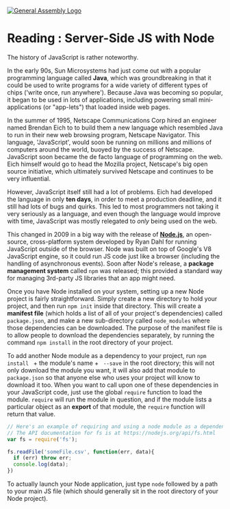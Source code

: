 [![General Assembly Logo](https://camo.githubusercontent.com/1a91b05b8f4d44b5bbfb83abac2b0996d8e26c92/687474703a2f2f692e696d6775722e636f6d2f6b6538555354712e706e67)](https://generalassemb.ly/)

# Reading : Server-Side JS with Node

The history of JavaScript is rather noteworthy.

In the early 90s, Sun Microsystems had just come out with a popular programming
language called **Java**, which was groundbreaking in that it could be used to
write programs for a wide variety of different types of chips
('write once, run anywhere'). Because Java was becoming so popular, it began to
be used in lots of applications, including powering small mini-applications
(or "app-lets") that loaded inside web pages.

In the summer of 1995, Netscape Communications Corp hired an engineer named
Brendan Eich to to build them a new language which resembled Java to run in
their new web browsing program, Netscape Navigator. This language, 'JavaScript',
would soon be running on millions and millions of computers around the world,
buoyed by the success of Netscape. JavaScript soon became the de facto language
of programming on the web. Eich himself would go to head the Mozilla project,
Netscape's big open source initiative, which ultimately survived Netscape and
continues to be very influential.

However, JavaScript itself still had a lot of problems. Eich had developed the
language in only **ten days**, in order to meet a production deadline, and it
still had lots of bugs and quirks. This led to most programmers not taking it
very seriously as a language, and even though the language would improve with
time, JavaScript was mostly relegated to _only_ being used on the web.

This changed in 2009 in a big way with the release of [**Node.js**](https://nodejs.org/),
an open-source, cross-platform system developed by Ryan Dahl for running
JavaScript outside of the browser. Node was built on top of Google's V8
JavaScript engine, so it could run JS code just like a browser (including the
handling of asynchronous events). Soon after Node's release, a
**package management system** called `npm` was released; this provided a
standard way for managing 3rd-party JS libraries that an app might need.

Once you have Node installed on your system, setting up a new Node project is
fairly straightforward. Simply create a new directory to hold your project,
and then run `npm init` inside that directory. This will create a
**manifest file** (which holds a list of all of your project's dependencies)
called `package.json`, and make a new sub-directory called `node_modules` where
those dependencies can be downloaded. The purpose of the manifest file is to
allow people to download the dependencies separately, by running the command
`npm install` in the root directory of your project.

To add another Node module as a dependency to your project, run
`npm install ` + the module's name + ` --save` in the root directory;
this will not only download the module you want, it will also add that module
to `package.json` so that anyone else who uses your project will know to
download it too. When you want to call upon one of these dependencies in your
JavaScript code, just use the global `require` function to load the module.
`require` will run the module in question, and if the module lists a particular
object as an **export** of that module, the `require` function will return that
value.

```js
// Here's an example of requiring and using a node module as a dependency.
// The API documentation for fs is at https://nodejs.org/api/fs.html
var fs = require('fs');

fs.readFile('someFile.csv', function(err, data){
  if (err) throw err;
  console.log(data);
})
```

To actually launch your Node application, just type `node` followed by a path
to your main JS file (which should generally sit in the root directory of your
Node project).

